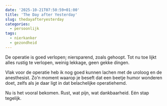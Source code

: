 ```yaml
---
date: '2025-10-21T07:50:59+01:00'
title: 'The Day after Yesterday'
slug: thedayafteryesterday
categories:
  - persoonlijk
tags:
  - nierkanker
  - gezondheid
---
```

De operatie is goed verlopen; niersparend, zoals gehoopt. Tot nu toe lijkt alles rustig te verlopen, weinig lekkage, geen gekke dingen.

Vlak voor de operatie heb ik nog goed kunnen lachen met de uroloog en de anesthesist. Zo’n moment waarop je beseft dat een beetje humor wonderen doet, zelfs als je daar ligt in dat belachelijke operatiehemd.

Nu is het vooral bekomen. Rust, wat pijn, wat dankbaarheid. Eén stap tegelijk.